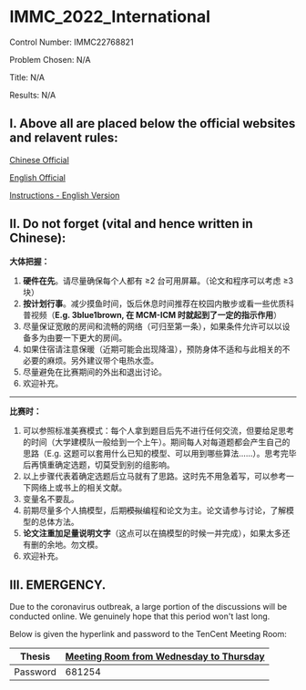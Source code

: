 # IMMC_2022_International

Control Number: IMMC22768821

Problem Chosen: N/A

Title: N/A

Results: N/A


## I. Above all are placed below the official websites and relavent rules:

[Chinese Official](https://github.com/stOOrz-Mathematical-Modelling-Group/IMMC_2022_International)

[English Official](http://www.immchallenge.org/)

[Instructions - English Version](http://immchallenge.org/Pages/Rules.html)

## II. Do not forget (vital and hence written in Chinese):
**大体把握：**
1. **硬件在先**。请尽量确保每个人都有 ≥2 台可用屏幕。（论文和程序可以考虑 ≥3 块）
2. **按计划行事**。减少摸鱼时间，饭后休息时间推荐在校园内散步或看一些优质科普视频（**E.g. 3blue1brown, 在 MCM-ICM 时就起到了一定的指示作用**）
3. 尽量保证宽敞的房间和流畅的网络（可归至第一条），如果条件允许可以以设备多为由要一下更大的房间。
4. 如果住宿请注意保暖（近期可能会出现降温），预防身体不适和与此相关的不必要的麻烦。另外建议带个电热水壶。
5. 尽量避免在比赛期间的外出和退出讨论。
6. 欢迎补充。

---
**比赛时：**
1. 可以参照标准美赛模式：每个人拿到题目后先不进行任何交流，但要给足思考的时间（大学建模队一般给到一个上午）。期间每人对每道题都会产生自己的思路（E.g. 这题可以套用什么已知的模型、可以用到哪些算法……）。思考完毕后再慎重确定选题，切莫受到别的组影响。
2. 以上步骤代表着确定选题后立马就有了思路。这时先不用急着写，可以参考一下网络上或书上的相关文献。
3. 变量名不要乱。
4. 前期尽量多个人搞模型，后期~~模拟~~编程和论文为主。论文请参与讨论，了解模型的总体方法。
5. **论文注重加足量说明文字**（这点可以在搞模型的时候一并完成），如果太多还有删的余地。勿文模。
6. 欢迎补充。

## III. EMERGENCY.

Due to the coronavirus outbreak, a large portion of the discussions will be conducted online. We genuinely hope that this period won't last long.

Below is given the hyperlink and password to the TenCent Meeting Room:

| Thesis   |    [Meeting Room from Wednesday to Thursday](https://meeting.tencent.com/dm/nTnuN6BHvFXT)    |
|----------|--------|
| Password | 681254 |
